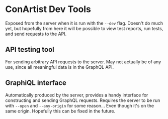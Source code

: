 # ConArtist Dev Tools

Exposed from the server when it is run with the `--dev` flag. Doesn't do much yet, but hopefully
from here it will be possible to view test reports, run tests, and send requests to the API.

## API testing tool

For sending arbitrary API requests to the server. May not actually be of any use, since all
meaningful data is in the GraphQL API.

## GraphiQL interface

Automatically produced by the server, provides a handy interface for constructing and sending
GraphQL requests. Requires the server to be run with `--open` and `--any-origin` for some reason...
Even though it's on the same origin. Hopefully this can be fixed in the future.
